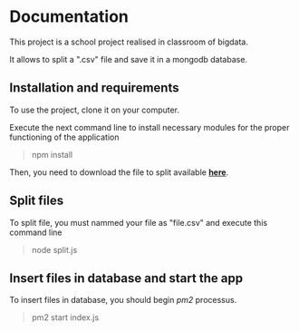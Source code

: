 # Documentation

This project is a school project realised in classroom of bigdata.

It allows to split a ".csv" file and save it in a mongodb database.

## Installation and requirements
To use the project, clone it on your computer.

Execute the next command line to install necessary modules for the proper functioning of the application
> npm install

Then, you need to download the file to split available **[here](https://www.data.gouv.fr/fr/datasets/base-sirene-des-entreprises-et-de-leurs-etablissements-siren-siret/)**.

## Split files

To split file, you must nammed your file as "file.csv" and execute this command line
> node split.js

## Insert files in database and start the app

To insert files in database, you should begin _pm2_ processus.
> pm2 start index.js
